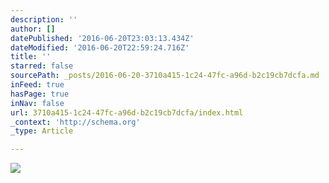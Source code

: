 ```yaml
---
description: ''
author: []
datePublished: '2016-06-20T23:03:13.434Z'
dateModified: '2016-06-20T22:59:24.716Z'
title: ''
starred: false
sourcePath: _posts/2016-06-20-3710a415-1c24-47fc-a96d-b2c19cb7dcfa.md
inFeed: true
hasPage: true
inNav: false
url: 3710a415-1c24-47fc-a96d-b2c19cb7dcfa/index.html
_context: 'http://schema.org'
_type: Article

---
```

![](https://the-grid-user-content.s3-us-west-2.amazonaws.com/9b3b9085-5e75-49d9-a76b-74680ea27f9e.jpg)